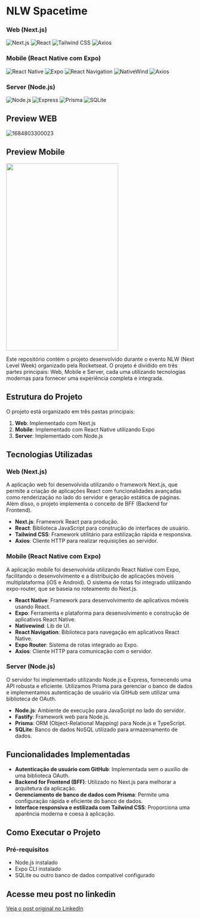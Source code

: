 # NLW Spacetime

### Web (Next.js)

![Next.js](https://img.shields.io/badge/Next.js-000000?style=for-the-badge&logo=next.js&logoColor=white) ![React](https://img.shields.io/badge/React-20232A?style=for-the-badge&logo=react&logoColor=61DAFB) ![Tailwind CSS](https://img.shields.io/badge/Tailwind_CSS-38B2AC?style=for-the-badge&logo=tailwind-css&logoColor=white) ![Axios](https://img.shields.io/badge/Axios-5A29E4?style=for-the-badge&logo=axios&logoColor=white)

### Mobile (React Native com Expo)

![React Native](https://img.shields.io/badge/React_Native-20232A?style=for-the-badge&logo=react&logoColor=61DAFB) ![Expo](https://img.shields.io/badge/Expo-000020?style=for-the-badge&logo=expo&logoColor=white) ![React Navigation](https://img.shields.io/badge/React_Navigation-CA4245?style=for-the-badge&logo=react-navigation&logoColor=white) ![NativeWind](https://img.shields.io/badge/NativeWind-38B2AC?style=for-the-badge&logo=tailwind-css&logoColor=white) ![Axios](https://img.shields.io/badge/Axios-5A29E4?style=for-the-badge&logo=axios&logoColor=white)

### Server (Node.js)

![Node.js](https://img.shields.io/badge/Node.js-43853D?style=for-the-badge&logo=node.js&logoColor=white) ![Express](https://img.shields.io/badge/Express-000000?style=for-the-badge&logo=express&logoColor=white) ![Prisma](https://img.shields.io/badge/Prisma-2D3748?style=for-the-badge&logo=prisma&logoColor=white) ![SQLite](https://img.shields.io/badge/SQLite-003B57?style=for-the-badge&logo=sqlite&logoColor=white)

## Preview WEB
![1684803300023](https://github.com/LucasSouza17/nlw-spacetime/assets/62787018/a18f5576-64fb-411c-af9a-ecb556257b38)

## Preview Mobile
<img src="https://github.com/LucasSouza17/nlw-spacetime/assets/62787018/fe97d3fd-00b6-4f81-86f5-8839a56d663b" height="500" width="300"/>

Este repositório contém o projeto desenvolvido durante o evento NLW (Next Level Week) organizado pela Rocketseat. O projeto é dividido em três partes principais: Web, Mobile e Server, cada uma utilizando tecnologias modernas para fornecer uma experiência completa e integrada.

## Estrutura do Projeto

O projeto está organizado em três pastas principais:

1. **Web**: Implementado com Next.js
2. **Mobile**: Implementado com React Native utilizando Expo
3. **Server**: Implementado com Node.js

## Tecnologias Utilizadas

### Web (Next.js)

A aplicação web foi desenvolvida utilizando o framework Next.js, que permite a criação de aplicações React com funcionalidades avançadas como renderização no lado do servidor e geração estática de páginas. Além disso, o projeto implementa o conceito de BFF (Backend for Frontend).

- **Next.js**: Framework React para produção.
- **React**: Biblioteca JavaScript para construção de interfaces de usuário.
- **Tailwind CSS**: Framework utilitário para estilização rápida e responsiva.
- **Axios**: Cliente HTTP para realizar requisições ao servidor.

### Mobile (React Native com Expo)

A aplicação mobile foi desenvolvida utilizando React Native com Expo, facilitando o desenvolvimento e a distribuição de aplicações móveis multiplataforma (iOS e Android). O sistema de rotas foi integrado utilizando expo-router, que se baseia no roteamento do Next.js.

- **React Native**: Framework para desenvolvimento de aplicativos móveis usando React.
- **Expo**: Ferramenta e plataforma para desenvolvimento e construção de aplicativos React Native.
- **Nativewind**: Lib de UI.
- **React Navigation**: Biblioteca para navegação em aplicativos React Native.
- **Expo Router**: Sistema de rotas integrado ao Expo.
- **Axios**: Cliente HTTP para comunicação com o servidor.

### Server (Node.js)

O servidor foi implementado utilizando Node.js e Express, fornecendo uma API robusta e eficiente. Utilizamos Prisma para gerenciar o banco de dados e implementamos autenticação de usuário via GitHub sem utilizar uma biblioteca de OAuth.

- **Node.js**: Ambiente de execução para JavaScript no lado do servidor.
- **Fastify**: Framework web para Node.js.
- **Prisma**: ORM (Object-Relational Mapping) para Node.js e TypeScript.
- **SQLite**: Banco de dados NoSQL utilizado para armazenamento de dados.

## Funcionalidades Implementadas

- **Autenticação de usuário com GitHub**: Implementada sem o auxílio de uma biblioteca OAuth.
- **Backend for Frontend (BFF)**: Utilizado no Next.js para melhorar a arquitetura da aplicação.
- **Gerenciamento de banco de dados com Prisma**: Permite uma configuração rápida e eficiente do banco de dados.
- **Interface responsiva e estilizada com Tailwind CSS**: Proporciona uma aparência moderna e coesa à aplicação.

## Como Executar o Projeto

### Pré-requisitos

- Node.js instalado
- Expo CLI instalado
- SQLite ou outro banco de dados compatível configurado

## Acesse meu post no linkedin

[Veja o post original no LinkedIn](https://www.linkedin.com/feed/update/urn:li:activity:7076628422516518912/)
